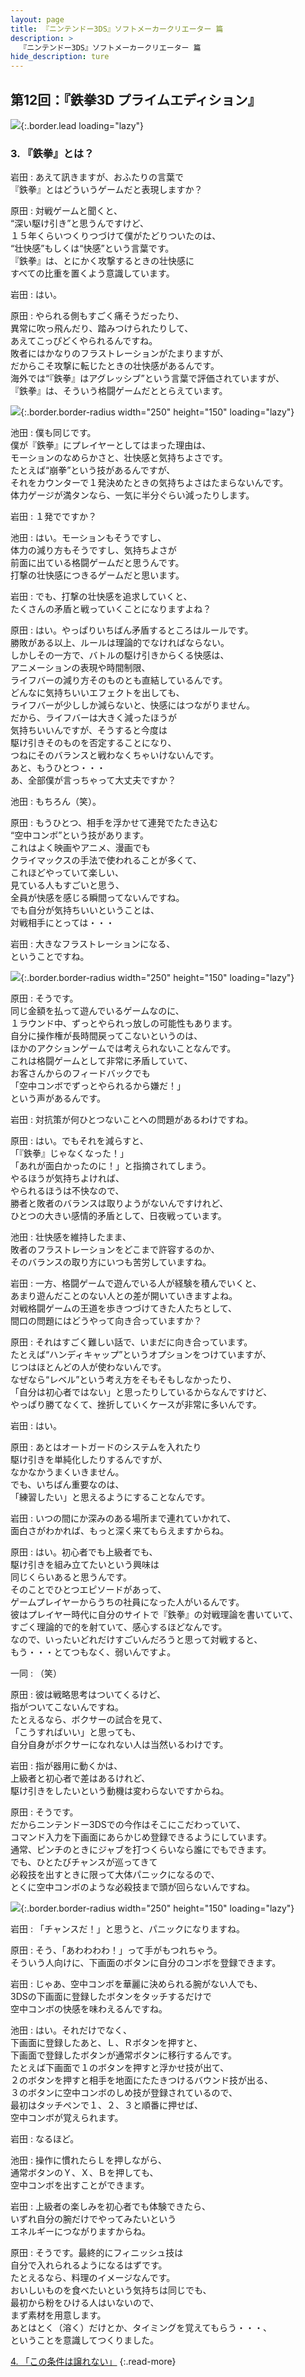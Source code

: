 ```yaml
---
layout: page
title: 『ニンテンドー3DS』ソフトメーカークリエーター 篇
description: >
  『ニンテンドー3DS』ソフトメーカークリエーター 篇
hide_description: ture
---
```


## 第12回：『鉄拳3D プライムエディション』

![](/interviews/jp/3ds/creators/vol1/img/mainvisual3.jpg){:.border.lead loading="lazy"}

### 3. 『鉄拳』とは？

岩田
: あえて訊きますが、おふたりの言葉で<br>『鉄拳』とはどういうゲームだと表現しますか？

原田
: 対戦ゲームと聞くと、<br>“深い駆け引き”と思うんですけど、<br>１５年くらいつくりつづけて僕がたどりついたのは、<br>“壮快感”もしくは“快感”という言葉です。<br>『鉄拳』は、とにかく攻撃するときの壮快感に<br>すべての比重を置くよう意識しています。

岩田
: はい。

原田
: やられる側もすごく痛そうだったり、<br>異常に吹っ飛んだり、踏みつけられたりして、<br>あえてこっぴどくやられるんですね。<br>敗者にはかなりのフラストレーションがたまりますが、<br>だからこそ攻撃に転じたときの壮快感があるんです。<br>海外では“『鉄拳』はアグレッシブ”という言葉で評価されていますが、<br>『鉄拳』は、そういう格闘ゲームだととらえています。

![](/interviews/jp/3ds/creators/vol1/img/photo11.jpg){:.border.border-radius width="250" height="150" loading="lazy"}

池田
: 僕も同じです。<br>僕が『鉄拳』にプレイヤーとしてはまった理由は、<br>モーションのなめらかさと、壮快感と気持ちよさです。<br>たとえば“崩拳”という技があるんですが、<br>それをカウンターで１発決めたときの気持ちよさはたまらないんです。<br>体力ゲージが満タンなら、一気に半分ぐらい減ったりします。

岩田
: １発でですか？

池田
: はい。モーションもそうですし、<br>体力の減り方もそうですし、気持ちよさが<br>前面に出ている格闘ゲームだと思うんです。<br>打撃の壮快感につきるゲームだと思います。

岩田
: でも、打撃の壮快感を追求していくと、<br>たくさんの矛盾と戦っていくことになりますよね？

原田
: はい。やっぱりいちばん矛盾するところはルールです。<br>勝敗がある以上、ルールは理論的でなければならない。<br>しかしその一方で、バトルの駆け引きからくる快感は、<br>アニメーションの表現や時間制限、<br>ライフバーの減り方そのものとも直結しているんです。<br>どんなに気持ちいいエフェクトを出しても、<br>ライフバーが少ししか減らないと、快感にはつながりません。<br>だから、ライフバーは大きく減ったほうが<br>気持ちいいんですが、そうすると今度は<br>駆け引きそのものを否定することになり、<br>つねにそのバランスと戦わなくちゃいけないんです。<br>あと、もうひとつ・・・<br>あ、全部僕が言っちゃって大丈夫ですか？

池田
: もちろん（笑）。

原田
: もうひとつ、相手を浮かせて連発でたたき込む<br>“空中コンボ”という技があります。<br>これはよく映画やアニメ、漫画でも<br>クライマックスの手法で使われることが多くて、<br>これほどやっていて楽しい、<br>見ている人もすごいと思う、<br>全員が快感を感じる瞬間ってないんですね。<br>でも自分が気持ちいいということは、<br>対戦相手にとっては・・・

岩田
: 大きなフラストレーションになる、<br>ということですね。

![](/interviews/jp/3ds/creators/vol1/img/photo12.jpg){:.border.border-radius width="250" height="150" loading="lazy"}

原田
: そうです。<br>同じ金額を払って遊んでいるゲームなのに、<br>１ラウンド中、ずっとやられっ放しの可能性もあります。<br>自分に操作権が長時間戻ってこないというのは、<br>ほかのアクションゲームでは考えられないことなんです。<br>これは格闘ゲームとして非常に矛盾していて、<br>お客さんからのフィードバックでも<br>「空中コンボでずっとやられるから嫌だ！」<br>という声があるんです。

岩田
: 対抗策が何ひとつないことへの問題があるわけですね。

原田
: はい。でもそれを減らすと、<br>「『鉄拳』じゃなくなった！」<br>「あれが面白かったのに！」と指摘されてしまう。<br>やるほうが気持ちよければ、<br>やられるほうは不快なので、<br>勝者と敗者のバランスは取りようがないんですけれど、<br>ひとつの大きい感情的矛盾として、日夜戦っています。

池田
: 壮快感を維持したまま、<br>敗者のフラストレーションをどこまで許容するのか、<br>そのバランスの取り方にいつも苦労していますね。

岩田
: 一方、格闘ゲームで遊んでいる人が経験を積んでいくと、<br>あまり遊んだことのない人との差が開いていきますよね。<br>対戦格闘ゲームの王道を歩きつづけてきた人たちとして、<br>間口の問題にはどうやって向き合っていますか？

原田
: それはすごく難しい話で、いまだに向き合っています。<br>たとえば“ハンディキャップ”というオプションをつけていますが、<br>じつはほとんどの人が使わないんです。<br>なぜなら“レベル”という考え方をそもそもしなかったり、<br>「自分は初心者ではない」と思ったりしているからなんですけど、<br>やっぱり勝てなくて、挫折していくケースが非常に多いんです。

岩田
: はい。

原田
: あとはオートガードのシステムを入れたり<br>駆け引きを単純化したりするんですが、<br>なかなかうまくいきません。<br>でも、いちばん重要なのは、<br>「練習したい」と思えるようにすることなんです。

岩田
: いつの間にか深みのある場所まで連れていかれて、<br>面白さがわかれば、もっと深く来てもらえますからね。

原田
: はい。初心者でも上級者でも、<br>駆け引きを組み立てたいという興味は<br>同じくらいあると思うんです。<br>そのことでひとつエピソードがあって、<br>ゲームプレイヤーからうちの社員になった人がいるんです。<br>彼はプレイヤー時代に自分のサイトで『鉄拳』の対戦理論を書いていて、<br>すごく理論的で的を射ていて、感心するほどなんです。<br>なので、いったいどれだけすごいんだろうと思って対戦すると、<br>もう・・・とてつもなく、弱いんですよ。

一同
: （笑）

原田
: 彼は戦略思考はついてくるけど、<br>指がついてこないんですね。<br>たとえるなら、ボクサーの試合を見て、<br>「こうすればいい」と思っても、<br>自分自身がボクサーになれない人は当然いるわけです。

岩田
: 指が器用に動くかは、<br>上級者と初心者で差はあるけれど、<br>駆け引きをしたいという動機は変わらないですからね。

原田
: そうです。<br>だからニンテンドー3DSでの今作はそこにこだわっていて、<br>コマンド入力を下画面にあらかじめ登録できるようにしています。<br>通常、ピンチのときにジャブを打つくらいなら誰にでもできます。<br>でも、ひとたびチャンスが巡ってきて<br>必殺技を出すときに限って大体パニックになるので、<br>とくに空中コンボのような必殺技まで頭が回らないんですね。

![](/interviews/jp/3ds/creators/vol1/img/photo13.jpg){:.border.border-radius width="250" height="150" loading="lazy"}

岩田
: 「チャンスだ！」と思うと、パニックになりますね。

原田
: そう、「あわわわわ！」って手がもつれちゃう。<br>そういう人向けに、下画面のボタンに自分のコンボを登録できます。

岩田
: じゃあ、空中コンボを華麗に決められる腕がない人でも、<br>3DSの下画面に登録したボタンをタッチするだけで<br>空中コンボの快感を味わえるんですね。

池田
: はい。それだけでなく、<br>下画面に登録したあと、Ｌ、Ｒボタンを押すと、<br>下画面で登録したボタンが通常ボタンに移行するんです。<br>たとえば下画面で１のボタンを押すと浮かせ技が出て、<br>２のボタンを押すと相手を地面にたたきつけるバウンド技が出る、<br>３のボタンに空中コンボのしめ技が登録されているので、<br>最初はタッチペンで１、２、３と順番に押せば、<br>空中コンボが覚えられます。

岩田
: なるほど。

池田
: 操作に慣れたらＬを押しながら、<br>通常ボタンのＹ、Ｘ、Ｂを押しても、<br>空中コンボを出すことができます。

岩田
: 上級者の楽しみを初心者でも体験できたら、<br>いずれ自分の腕だけでやってみたいという<br>エネルギーにつながりますからね。

原田
: そうです。最終的にフィニッシュ技は<br>自分で入れられるようになるはずです。<br>たとえるなら、料理のイメージなんです。<br>おいしいものを食べたいという気持ちは同じでも、<br>最初から粉をひける人はいないので、<br>まず素材を用意します。<br>あとはとく（溶く）だけとか、タイミングを覚えてもらう・・・、<br>ということを意識してつくりました。

[4. 「この条件は譲れない」](4.md)
{:.read-more}

